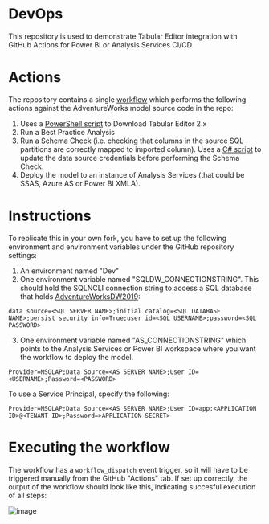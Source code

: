 # DevOps
This repository is used to demonstrate Tabular Editor integration with GitHub Actions for Power BI or Analysis Services CI/CD

# Actions
The repository contains a single [workflow](https://github.com/TabularEditor/DevOps/blob/main/.github/workflows/BuildAndValidateTabularModel.yml) which performs the following actions against the AdventureWorks model source code in the repo:

1. Uses a [PowerShell script](https://github.com/TabularEditor/DevOps/blob/main/Scripts/DownloadTE2.ps1) to Download Tabular Editor 2.x
2. Run a Best Practice Analysis
3. Run a Schema Check (i.e. checking that columns in the source SQL partitions are correctly mapped to imported column). Uses a [C# script](https://github.com/TabularEditor/DevOps/blob/main/Scripts/ReplaceDataSourceConnectionString.csx) to update the data source credentials before performing the Schema Check.
4. Deploy the model to an instance of Analysis Services (that could be SSAS, Azure AS or Power BI XMLA).

# Instructions

To replicate this in your own fork, you have to set up the following environment and environment variables under the GitHub repository settings:

1. An environment named "Dev"
2. One environment variable named "SQLDW_CONNECTIONSTRING". This should hold the SQLNCLI connection string to access a SQL database that holds [AdventureWorksDW2019](https://github.com/Microsoft/sql-server-samples/releases/download/adventureworks/AdventureWorksDW2019.bak):

  ```connectionstring
  data source=<SQL SERVER NAME>;initial catalog=<SQL DATABASE NAME>;persist security info=True;user id=<SQL USERNAME>;password=<SQL PASSWORD>
  ```
3. One environment variable named "AS_CONNECTIONSTRING" which points to the Analysis Services or Power BI workspace where you want the workflow to deploy the model.
  ```connectionstring
  Provider=MSOLAP;Data Source=<AS SERVER NAME>;User ID=<USERNAME>;Password=<PASSWORD>
  ```
  To use a Service Principal, specify the following:
  ```connectionstring
  Provider=MSOLAP;Data Source=<AS SERVER NAME>;User ID=app:<APPLICATION ID>@<TENANT ID>;Password=>APPLICATION SECRET>
  ```

# Executing the workflow

The workflow has a `workflow_dispatch` event trigger, so it will have to be triggered manually from the GitHub "Actions" tab. If set up correctly, the output of the workflow should look like this, indicating succesful execution of all steps:

![image](https://user-images.githubusercontent.com/8976200/144059319-a50bb66d-ec1b-4b6e-b65b-dd003aeb503e.png)
